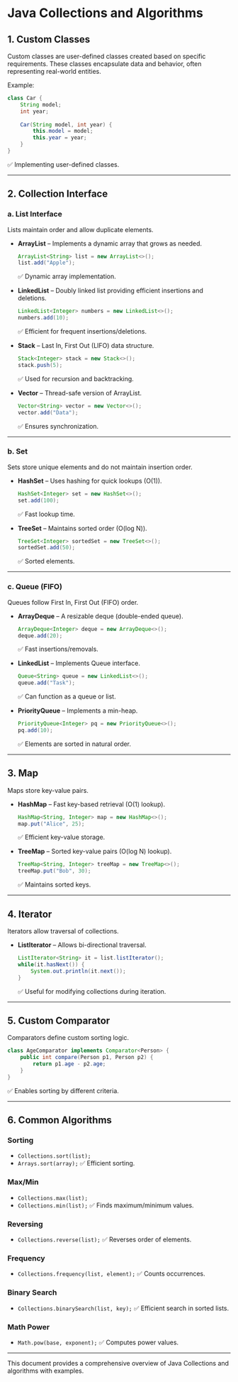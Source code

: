 # Java Collections and Algorithms

## 1. Custom Classes
Custom classes are user-defined classes created based on specific requirements. These classes encapsulate data and behavior, often representing real-world entities.

Example:
```java
class Car {
    String model;
    int year;
    
    Car(String model, int year) {
        this.model = model;
        this.year = year;
    }
}
```
✅ Implementing user-defined classes.

---

## 2. Collection Interface
### a. List Interface
Lists maintain order and allow duplicate elements.

- **ArrayList** – Implements a dynamic array that grows as needed.
  ```java
  ArrayList<String> list = new ArrayList<>();
  list.add("Apple");
  ```
  ✅ Dynamic array implementation.

- **LinkedList** – Doubly linked list providing efficient insertions and deletions.
  ```java
  LinkedList<Integer> numbers = new LinkedList<>();
  numbers.add(10);
  ```
  ✅ Efficient for frequent insertions/deletions.

- **Stack** – Last In, First Out (LIFO) data structure.
  ```java
  Stack<Integer> stack = new Stack<>();
  stack.push(5);
  ```
  ✅ Used for recursion and backtracking.

- **Vector** – Thread-safe version of ArrayList.
  ```java
  Vector<String> vector = new Vector<>();
  vector.add("Data");
  ```
  ✅ Ensures synchronization.

---

### b. Set
Sets store unique elements and do not maintain insertion order.

- **HashSet** – Uses hashing for quick lookups (O(1)).
  ```java
  HashSet<Integer> set = new HashSet<>();
  set.add(100);
  ```
  ✅ Fast lookup time.

- **TreeSet** – Maintains sorted order (O(log N)).
  ```java
  TreeSet<Integer> sortedSet = new TreeSet<>();
  sortedSet.add(50);
  ```
  ✅ Sorted elements.

---

### c. Queue (FIFO)
Queues follow First In, First Out (FIFO) order.

- **ArrayDeque** – A resizable deque (double-ended queue).
  ```java
  ArrayDeque<Integer> deque = new ArrayDeque<>();
  deque.add(20);
  ```
  ✅ Fast insertions/removals.

- **LinkedList** – Implements Queue interface.
  ```java
  Queue<String> queue = new LinkedList<>();
  queue.add("Task");
  ```
  ✅ Can function as a queue or list.

- **PriorityQueue** – Implements a min-heap.
  ```java
  PriorityQueue<Integer> pq = new PriorityQueue<>();
  pq.add(10);
  ```
  ✅ Elements are sorted in natural order.

---

## 3. Map
Maps store key-value pairs.

- **HashMap** – Fast key-based retrieval (O(1) lookup).
  ```java
  HashMap<String, Integer> map = new HashMap<>();
  map.put("Alice", 25);
  ```
  ✅ Efficient key-value storage.

- **TreeMap** – Sorted key-value pairs (O(log N) lookup).
  ```java
  TreeMap<String, Integer> treeMap = new TreeMap<>();
  treeMap.put("Bob", 30);
  ```
  ✅ Maintains sorted keys.

---

## 4. Iterator
Iterators allow traversal of collections.

- **ListIterator** – Allows bi-directional traversal.
  ```java
  ListIterator<String> it = list.listIterator();
  while(it.hasNext()) {
      System.out.println(it.next());
  }
  ```
  ✅ Useful for modifying collections during iteration.

---

## 5. Custom Comparator
Comparators define custom sorting logic.
```java
class AgeComparator implements Comparator<Person> {
    public int compare(Person p1, Person p2) {
        return p1.age - p2.age;
    }
}
```
✅ Enables sorting by different criteria.

---

## 6. Common Algorithms
### Sorting
- `Collections.sort(list);`
- `Arrays.sort(array);`
✅ Efficient sorting.

### Max/Min
- `Collections.max(list);`
- `Collections.min(list);`
✅ Finds maximum/minimum values.

### Reversing
- `Collections.reverse(list);`
✅ Reverses order of elements.

### Frequency
- `Collections.frequency(list, element);`
✅ Counts occurrences.

### Binary Search
- `Collections.binarySearch(list, key);`
✅ Efficient search in sorted lists.

### Math Power
- `Math.pow(base, exponent);`
✅ Computes power values.

---
This document provides a comprehensive overview of Java Collections and algorithms with examples.

